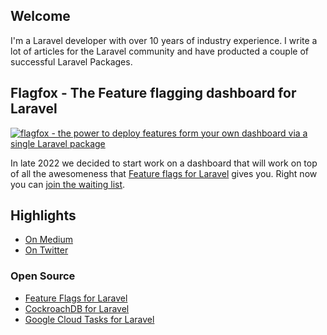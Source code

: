 ## Welcome

I'm a Laravel developer with over 10 years of industry experience. I write a lot of articles for the Laravel community and have producted a couple of successful Laravel Packages.

## Flagfox - The Feature flagging dashboard for Laravel

[![flagfox - the power to deploy features form your own dashboard via a single Laravel package](https://www.flagfox.dev/img/github-readme-image.png "Flagfox")](https://www.flagfox.dev/?utm_campaign=waitlist&utm_source=github&utm_content=featureflags)

In late 2022 we decided to start work on a dashboard that will work on top of all the awesomeness that [Feature flags 
for Laravel](https://github.com/ylsideas/feature-flags) gives you. Right now you can 
[join the waiting list](https://www.flagfox.dev/?utm_campaign=waitlist&utm_source=github&utm_content=featureflags#waitlist).

## Highlights

* [On Medium](https://medium.com/@SlyFireFox)
* [On Twitter](https://twitter.com/@SlyFireFox)

### Open Source
* [Feature Flags for Laravel](https://github.com/ylsideas/feature-flags)
* [CockroachDB for Laravel](https://github.com/ylsideas/cockroachdb-laravel)
* [Google Cloud Tasks for Laravel](https://github.com/tradecoverexchange/google-cloud-tasks-laravel)
